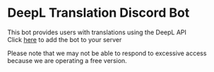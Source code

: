 # DeepL Translation Discord Bot

This bot provides users with translations using the DeepL API  
Click [here](https://discord.com/oauth2/authorize?client_id=1232607823125282866&permissions=8&scope=bot) to add the bot to your server

Please note that we may not be able to respond to excessive access because we are operating a free version.
